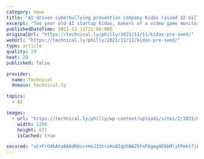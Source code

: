 ```yaml
---
category: news
title: "AI-driven cyberbullying prevention company Kidas raised $2 million in a pre-seed round"
excerpt: "Two year old AI startup Kidas, makers of a video game monitoring system that alerts parents when a child comes in contact with bullying or predatory behavior, has raised a $2 million pre-seed round, its founder told Technical.ly. Kerbs told Technical.ly ..."
publishedDateTime: 2021-11-11T21:06:00Z
originalUrl: "https://technical.ly/philly/2021/11/11/kidas-pre-seed/"
webUrl: "https://technical.ly/philly/2021/11/11/kidas-pre-seed/"
type: article
quality: 29
heat: 29
published: false

provider:
  name: Technical
  domain: technical.ly

topics:
  - AI

images:
  - url: "https://technical.ly/philly/wp-content/uploads/sites/2/2021/08/Screen-Shot-2021-08-09-at-1.10.58-PM.png"
    width: 1200
    height: 671
    isCached: true

secured: "vC+FrO4bAta8AKdR8sc+HnJ33t+sHs8IqUSNAZXFnF8gmgAE0bMliFPeht7jFg2iNY9vuUG14hGPyEk58oH5ia93LSQskpzl6w8vSqqqfoEPjz5kZ0KnrrrtPte5QypiIH31yRY+RkoWwa0UnHFW1ZkmI2nk9I4fz8Pb1SxQApoh4GwgaiqPQ5si2wxvysUmxqdDZyg3ejGdmOQ+PS/ioDCQPKzPVTC4FSIryD9r7+/boDFBaOVYfMeOQseZYJPACxo0LhO3InHz7RBNp3x98y/pbmBbIZyr6FMJBb+yZ1uA56udnGQp2CmiCxSVID98DRXcOs450h2u7asTqX5pzBlA4H8h1CKEyG/7VkC7cWo=;PO2dBd4aQ/ith1AdkkXjJw=="
---
```


